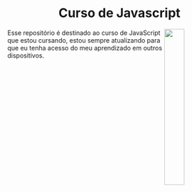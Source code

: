 <div align="center">
  <h1>Curso de Javascript
</div>

<img align="right" src="https://user-images.githubusercontent.com/69599810/122681166-76669c80-d1c9-11eb-9803-404802448384.png" width="30%">

<div align="left">
  <p>Esse repositório é destinado ao curso de JavaScript que estou cursando, estou sempre atualizando para que eu tenha acesso do meu aprendizado em outros dispositivos.</p>
<//div>
